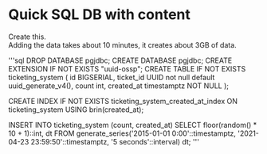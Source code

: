 # Quick SQL DB with content
Create this. \
Adding the data takes about 10 minutes, it creates about 3GB of data.

'''sql
DROP DATABASE pgjdbc;
CREATE DATABASE pgjdbc;
CREATE EXTENSION IF NOT EXISTS "uuid-ossp";
CREATE TABLE IF NOT EXISTS ticketing_system (
    id BIGSERIAL,
    ticket_id UUID not null default uuid_generate_v4(),
    count int,
    created_at timestamptz NOT NULL
);

CREATE INDEX IF NOT EXISTS ticketing_system_created_at_index ON ticketing_system USING brin(created_at); 

INSERT INTO ticketing_system (count, created_at)
SELECT floor(random() * 10 + 1)::int, dt
FROM generate_series('2015-01-01 0:00'::timestamptz,
'2021-04-23 23:59:50'::timestamptz, '5 seconds'::interval) dt;
'''